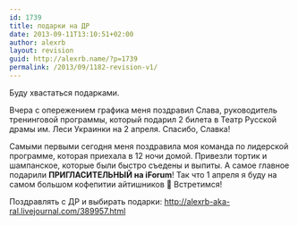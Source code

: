 ```yaml
---
id: 1739
title: подарки на ДР
date: 2013-09-11T13:10:51+02:00
author: alexrb
layout: revision
guid: http://alexrb.name/?p=1739
permalink: /2013/09/1182-revision-v1/
---
```

Буду хвастаться подарками.

Вчера с опережением графика меня поздравил Слава, руководитель тренинговой программы, который подарил 2 билета в Театр Русской драмы им. Леси Украинки на 2 апреля. Спасибо, Славка!

Самыми первыми сегодня меня поздравила моя команда по лидерской программе, которая приехала в 12 ночи домой. Привезли тортик и шампанское, которые были быстро съедены и выпиты. А самое главное подарили **ПРИГЛАСИТЕЛЬНЫЙ на iForum**! Так что 1 апреля я буду на самом большом кофепитии айтишников 🙂 Встретимся!

Поздравлять с ДР и выбирать подарки: <http://alexrb-aka-ral.livejournal.com/389957.html>